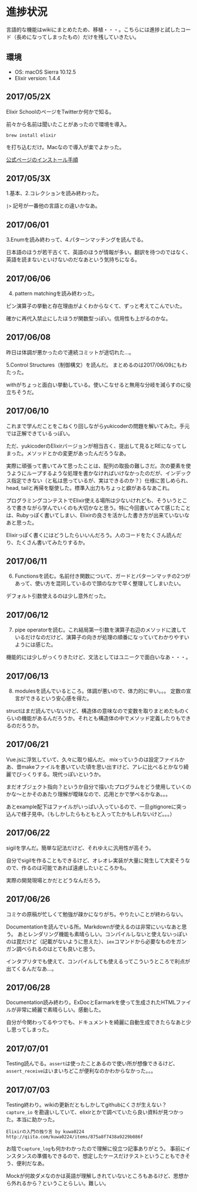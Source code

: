 # 進捗状況

言語的な機能はwikiにまとめたため、移植・・・。こちらには進捗と試したコード（長めになってしまったもの）だけを残していきたい。

## 環境

- OS: macOS Sierra 10.12.5
- Elixir version: 1.4.4

## 2017/05/2X
Elixir SchoolのページをTwitterか何かで知る。

前々から名前は聞いたことがあったので環境を導入。

```
brew install elixir
```

を打ち込むだけ。Macなので導入が楽でよかった。


[公式ページのインストール手順](https://elixir-lang.org/install.html)


## 2017/05/3X
1.基本、2.コレクションを読み終わった。

`|>` 記号が一番他の言語との違いかなあ。

## 2017/06/01
3.Enumを読み終わって、4.パターンマッチングを読んでる。

日本語のほうが若干古くて、英語のほうが情報が多い。翻訳を待つのではなく、英語を読まないといけないのだなあという気持ちになる。

## 2017/06/06
4. pattern matchingを読み終わった。

ピン演算子の挙動と存在理由がよくわからなくて、ずっと考えてこんでいた。

確かに再代入禁止にしたほうが関数型っぽい。信用性も上がるのかな。

## 2017/06/08
昨日は体調が悪かったので連続コミットが途切れた…。

5.Control Structures（制御構文）を読んだ。
まとめるのは2017/06/09にもわたった。

withがちょっと面白い挙動している。使いこなせると無用な分岐を減らすのに役立ちそうだ。

## 2017/06/10
これまで学んだことをこねくり回しながらyukicoderの問題を解いてみた。手元では正解できているっぽい。

ただ、yukicoderのElixirバージョンが相当古く、提出して見るとREになってしまった。メソッドとかの変更があったんだろうなあ。

実際に頑張って書いてみて思ったことは、配列の取扱の難しさだ。次の要素を使うようにループするような処理を書かなければいけなかったのだが、インデックス指定できない（と私は思っているが、実はできるのか？）仕様に苦しめられ、head, tailと再帰を駆使した。標準入出力もちょっと癖があるなあこれ。

プログラミングコンテストでElixir使える場所は少ないけれども、そういうところで書きながら学んでいくのも大切かなと思う。特に今回書いてみて感じたことは、Rubyっぽく書いてしまい、Elixirの良さを活かした書き方が出来ていないなあと思った。

Elixirっぽく書くにはどうしたらいいんだろう。人のコードをたくさん読んだり、たくさん書いてみたりするか。

## 2017/06/11
6. Functionsを読む。名前付き関数について、ガードとパターンマッチの2つがあって、使い方を混同しているので頭のなかで早く整理してしまいたい。

デフォルト引数使えるのは少し意外だった。

## 2017/06/12
7. pipe operatorを読む。これ結局第一引数を演算子右辺のメソッドに渡しているだけなのだけど、演算子の向きが処理の順番になっていてわかりやすいようには感じた。

機能的には少しがっくりきたけど、文法としてはユニークで面白いなあ・・・。

## 2017/06/13
8. modulesを読んでいるところ。体調が悪いので、体力的に辛い。。。
定数の宣言ができるという安心感を得た。

structはまだ読んでいないけど、構造体の意味なので変数を取りまとめたものくらいの機能があるんだろうか。それとも構造体の中でメソッド定義したりもできるのだろうか。

## 2017/06/21
Vue.jsに浮気していて、久々に取り組んだ。
mixっていうのは設定ファイルかあ、昔makeファイルを書いていた頃を思い出すけど、アレに比べるとかなり綺麗でびっくりする。現代っぽいというか。

まだオブジェクト指向？というか自分で描いたプログラムをどう使用していくのかな〜とかそのあたり理解が曖昧なので、応用とかで学べるかなあ。。。

あとexample配下はファイルがいっぱい入っているので、一旦gitignoreに突っ込んで様子見中。（もしかしたらもともと入ってたかもしれないけど。。。）

## 2017/06/22
sigilを学んだ。簡単な記法だけど、それゆえに汎用性が高そう。

自分でsigilを作ることもできるけど、オレオレ実装が大量に発生して大変そうなので、作るのは可能であれば遠慮したいところかも。

実際の開発現場とかだとどうなんだろう。

## 2017/06/26
コミケの原稿が忙しくて勉強が疎かになりがち。やりたいことが終わらない。

Documentationを読んでいる所。Markdownが使えるのは非常にいいなあと思う。
あとレンダリング機能も素晴らしい。コンパイルしないと使えないっぽいのは罠だけど（記載がないように思えた）、`iex`コマンドから必要なものをガンガン調べられるのはとても良いと思う。

インタプリタでも使えて、コンパイルしても使えるってこういうところで利点が出てくるんだなあ…。

## 2017/06/28
Documentation読み終わり。ExDocとEarmarkを使って生成されたHTMLファイルが非常に綺麗で素晴らしい。感動した。

自分が今関わってるやつでも、ドキュメントを綺麗に自動生成できたらなあと少し思ってしまった。

## 2017/07/01
Testing読んでる。`assert`は使ったことあるので使い所が想像できるけど、`assert_receive`はいまいちどこが便利なのかわからなかった。。。

## 2017/07/03
Testing終わり。wikiの更新だともしかしてgithubにくさが生えない？
`capture_io` を勘違いしていて、elixirとかで調べていたら良い資料が見つかった。本当に助かった。

```
Elixirの入門の独り言 by kuwa0224 http://qiita.com/kuwa0224/items/875a8f7438a9229b086f
```

お陰で`capture_log`も何かわかったので理解に役立つ記事ありがとう。
事前にインスタンスの準備もできるので、想定したケースだけテストということもできそう、便利だなあ。

Mockが何故ダメなのかは英語が理解しきれていないところもあるけど、思想から外れるから？ということらしい。難しい。

